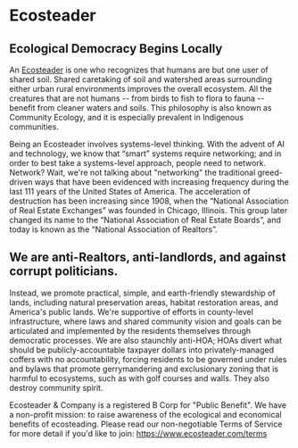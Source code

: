 # Ecosteader 

## Ecological Democracy Begins Locally

An [Ecosteader] is one who recognizes that humans are but one user of shared soil. Shared 
caretaking of soil and watershed areas surrounding either urban rural environments improves 
the overall ecosystem. All the creatures that are not humans -- from birds to fish to flora 
to fauna -- benefit from cleaner waters and soils. This philosophy is also known as Community 
Ecology, and it is especially prevalent in Indigenous communities.

Being an Ecosteader involves systems-level thinking. With the advent of AI and technology, we 
know that “smart” systems require networking; and in order to best take a systems-level approach, 
people need to network. Network? Wait, we're not talking about "networking" the traditional 
greed-driven ways that have been evidenced with increasing frequency during the last 111 years 
of the United States of America. The acceleration of destruction has been increasing since 1908, 
when the “National Association of Real Estate Exchanges” was founded in Chicago, Illinois. This 
group later changed its name to the “National Association of Real Estate Boards”, and today is 
known as the “National Association of Realtors”.

## We are anti-Realtors, anti-landlords, and against corrupt politicians.

Instead, we promote practical, simple, and earth-friendly stewardship of lands, including 
natural preservation areas, habitat restoration areas, and America's public lands. We're 
supportive of efforts in county-level infrastructure, where laws and shared community vision 
and goals can be articulated and implemented by the residents themselves through democratic 
processes. We are also staunchly anti-HOA; HOAs divert what should be publicly-accountable 
taxpayer dollars into privately-managed coffers with no accountability, forcing residents to 
be governed under rules and bylaws that promote gerrymandering and exclusionary zoning that 
is harmful to ecosystems, such as with golf courses and walls. They also destroy community 
spirit. 

Ecosteader & Company is a registered B Corp for "Public Benefit". We have a non-profit 
mission: to raise awareness of the ecological and economical benefits of ecosteading. Please 
read our non-negotiable Terms of Service for more detail if you'd like to join: 
https://www.ecosteader.com/terms

[Ecosteader]:https://www.ecosteader.com/public


